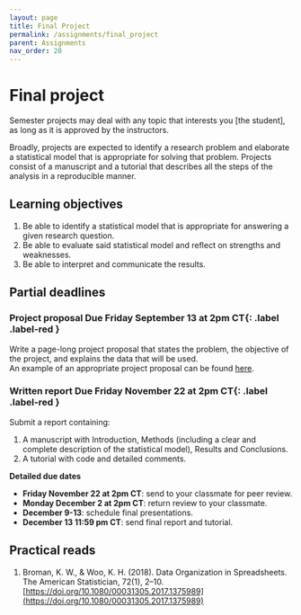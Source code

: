 ```yaml
---
layout: page
title: Final Project
permalink: /assignments/final_project
parent: Assignments
nav_order: 20
---
```


# Final project  

Semester projects may deal with any topic that interests you [the student], as long as it is approved by the instructors.  

Broadly, projects are expected to identify a research problem and elaborate a statistical model that is appropriate for solving that problem. 
Projects consist of a manuscript and a tutorial that describes all the steps of the analysis in a reproducible manner. 

## Learning objectives  
1. Be able to identify a statistical model that is appropriate for answering a given research question.  
2. Be able to evaluate said statistical model and reflect on strengths and weaknesses. 
3. Be able to interpret and communicate the results. 

## Partial deadlines  
### Project proposal **Due Friday September 13 at 2pm CT**{: .label .label-red }
Write a page-long project proposal that states the problem, the objective of the project, and explains the data that will be used.  
An example of an appropriate project proposal can be found [here](../homeworks/finalproj.pdf).

### Written report **Due Friday November 22 at 2pm CT**{: .label .label-red }
Submit a report containing: 
1. A manuscript with Introduction, Methods (including a clear and complete description of the statistical model), Results and Conclusions.
2. A tutorial with code and detailed comments.   

**Detailed due dates**  

- **Friday November 22 at 2pm CT**: send to your classmate for peer review.  
- **Monday December 2 at 2pm CT**: return review to your classmate.  
- **December 9-13**: schedule final presentations.  
- **December 13 11:59 pm CT**: send final report and tutorial.  

## Practical reads  
1. Broman, K. W., & Woo, K. H. (2018). Data Organization in Spreadsheets. The American Statistician, 72(1), 2–10. [https://doi.org/10.1080/00031305.2017.1375989](https://doi.org/10.1080/00031305.2017.1375989)
